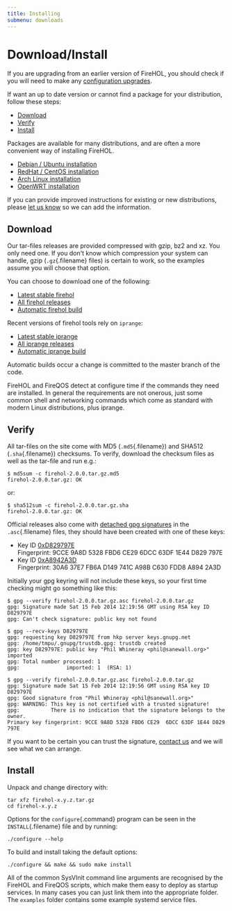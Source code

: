 ```yaml
---
title: Installing
submenu: downloads
---
```


Download/Install
================

If you are upgrading from an earlier version of FireHOL, you should
check if you will need to make any [configuration upgrades](/upgrade/).

If want an up to date version or cannot find a package for your
distribution, follow these steps:

-   [Download](#download)
-   [Verify](#verify)
-   [Install](#install)

Packages are available for many distributions, and are often a more
convenient way of installing FireHOL.

-   [Debian / Ubuntu installation](/installing/debian/)
-   [RedHat / CentOS installation](/installing/redhat/)
-   [Arch Linux installation](/installing/arch/)
-   [OpenWRT installation](/installing/openwrt/)

If you can provide improved instructions for existing or new
distributions, please [let us know](/source-install/#get-involved)
so we can add the information.


Download
--------

Our tar-files releases are provided compressed with gzip, bz2 and xz.
You only need one. If you don't know which compression your system can
handle, gzip (`.gz`{.filename} files) is certain to work, so the
examples assume you will choose that option.

You can choose to download one of the following:

-   [Latest stable firehol](/download/firehol/latest/)
-   [All firehol releases](/download/firehol/releases/)
-   [Automatic firehol build](/download/firehol/unsigned/master/)

Recent versions of firehol tools rely on `iprange`:

-   [Latest stable iprange](/download/iprange/latest/)
-   [All iprange releases](/download/iprange/releases/)
-   [Automatic iprange build](/download/iprange/unsigned/master/)

Automatic builds occur a change is committed to the master branch of the
code.

FireHOL and FireQOS detect at configure time if the commands they need
are installed. In general the requirements are not onerous, just some
common shell and networking commands which come as standard with modern
Linux distributions, plus iprange.


Verify
------

All tar-files on the site come with MD5 (`.md5`{.filename}) and SHA512
(`.sha`{.filename}) checksums. To verify, download the checksum files as
well as the tar-file and run e.g.:

~~~~ {.programoutput}
$ md5sum -c firehol-2.0.0.tar.gz.md5 
firehol-2.0.0.tar.gz: OK
~~~~

or:

~~~~ {.programoutput}
$ sha512sum -c firehol-2.0.0.tar.gz.sha 
firehol-2.0.0.tar.gz: OK
~~~~

Official releases also come with [detached gpg
signatures](http://gnupg.org/gph/en/manual/x135.html) in the
`.asc`{.filename} files, they should have been created with one of these
keys:

-   Key ID
    [0xD829797E](http://pgp.mit.edu/pks/lookup?search=0xD829797E&op=index&fingerprint=on)\
    Fingerprint: 9CCE 9A8D 5328 FBD6 CE29 6DCC 63DF 1E44 D829 797E
-   Key ID
    [0xA8942A3D](http://pgp.mit.edu/pks/lookup?search=0xA8942A3D&op=index&fingerprint=on)\
    Fingerprint: 30A6 37E7 FB6A D149 741C A98B C630 FDD8 A894 2A3D

Initially your gpg keyring will not include these keys, so your first
time checking might go something like this:

~~~~ {.programoutput}
$ gpg --verify firehol-2.0.0.tar.gz.asc firehol-2.0.0.tar.gz
gpg: Signature made Sat 15 Feb 2014 12:19:56 GMT using RSA key ID D829797E
gpg: Can't check signature: public key not found

$ gpg --recv-keys D829797E
gpg: requesting key D829797E from hkp server keys.gnupg.net
gpg: /home/tmpu/.gnupg/trustdb.gpg: trustdb created
gpg: key D829797E: public key "Phil Whineray <phil@sanewall.org>" imported
gpg: Total number processed: 1
gpg:               imported: 1  (RSA: 1)

$ gpg --verify firehol-2.0.0.tar.gz.asc firehol-2.0.0.tar.gz
gpg: Signature made Sat 15 Feb 2014 12:19:56 GMT using RSA key ID D829797E
gpg: Good signature from "Phil Whineray <phil@sanewall.org>"
gpg: WARNING: This key is not certified with a trusted signature!
gpg:          There is no indication that the signature belongs to the owner.
Primary key fingerprint: 9CCE 9A8D 5328 FBD6 CE29  6DCC 63DF 1E44 D829 797E
~~~~

If you want to be certain you can trust the signature,
[contact us](/support/#email) and we will see what we can arrange.

Install
-------

Unpack and change directory with:

~~~~ {.programlisting}
tar xfz firehol-x.y.z.tar.gz
cd firehol-x.y.z
~~~~

Options for the `configure`{.command} program can be seen in the
`INSTALL`{.filename} file and by running:

~~~~ {.programlisting}
./configure --help
~~~~

To build and install taking the default options:

~~~~ {.programlisting}
./configure && make && sudo make install
~~~~

All of the common SysVInit command line arguments are recognised by the
FireHOL and FireQOS scripts, which make them easy to deploy as startup
services. In many cases you can just link them into the appropriate folder.
The `examples` folder contains some example systemd service files.
